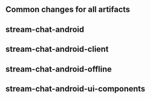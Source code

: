 ## Common changes for all artifacts

## stream-chat-android

## stream-chat-android-client

## stream-chat-android-offline

## stream-chat-android-ui-components
